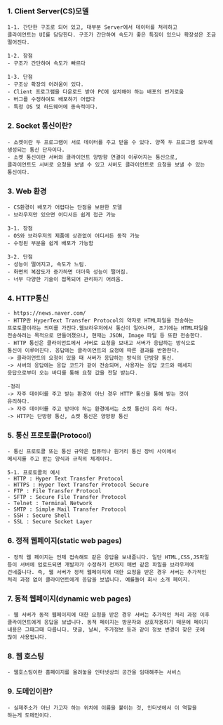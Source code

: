 
### 1. Client Server(CS)모델
    1-1. 간단한 구조로 되어 있고, 대부분 Server에서 데이터를 처리하고 
    클라이언트는 UI를 담당한다. 구조가 간단하여 속도가 좋은 특징이 있으나 확장성은 조금 
    떨어진다.

    1-2. 장점
    - 구조가 간단하여 속도가 빠르다

    1-3. 단점
    - 구조상 확장의 어려움이 있다.
    - Client 프로그램을 다운로드 받아 PC에 설치해야 하는 배포의 번거로움
    - 버그를 수정하여도 배포하기 어렵다
    - 특정 OS 및 하드웨어에 종속적이다.

### 2. Socket 통신이란?
    - 소켓이란 두 프로그램이 서로 데이터를 주고 받을 수 있다. 양쪽 두 프로그램 모두에
    생성되는 통신 단자이다.
    - 소켓 통신이란 서버와 클라이언트 양방향 연결이 이루어지는 통신으로, 
    클라이언트도 서버로 요청을 보낼 수 있고 서버도 클라이언트로 요청을 보낼 수 있는
    통신이다.
 
### 3. Web 환경
    - CS환경이 배포가 어렵다는 단점을 보완한 모델
    - 브라우저만 있으면 어디서든 쉽게 접근 가능

    3-1. 장점
    - OS와 브라우저의 제품에 상관없이 어디서든 동작 가능
    - 수정된 부분을 쉽게 배포가 가능함

    3-2. 단점
    - 성능이 떨어지고, 속도가 느림. 
    - 화면의 복잡도가 증가하면 더더욱 성능이 떨어짐.
    - 너무 다양한 기술이 접목되어 관리하기 어려움.

### 4. HTTP통신
    - https://news.naver.com/
    - HTTP란 HyperText Transfer Protocol의 약자로 HTML파일을 전송하는
    프로토콜이라는 의미를 가진다.웹브라우저에서 통신이 일어나며, 초기에는 HTML파일을
    전송하려는 목적으로 만들어졌으나, 현재는 JSON, Image 파일 등 또한 전송한다.
    - HTTP 통신은 클라이언트에서 서버로 요청을 보내고 서버가 응답하는 방식으로
    통신이 이루어진다. 응답에는 클라이언트의 요청에 따른 결과를 반환한다.
    -> 클라이언트의 요청이 있을 때 서버가 응답하는 방식의 단방향 통신.
    -> 서버의 응답에는 응답 코드가 같이 전송되며, 사용자는 응답 코드와 메세지
    응답으로부터 오는 바디를 통해 요청 값을 전달 받는다.

    -정리
    -> 자주 데이터를 주고 받는 환경이 아닌 경우 HTTP 통신을 통해 받는 것이
    유리하다.
    -> 자주 데이터를 주고 받아야 하는 환경에서는 소켓 통신이 유리 하다.
    -> HTTP는 단방향 통신, 소켓 통신은 양방향 통신

### 5. 통신 프로토콜(Protocol)
    - 통신 프로토콜 또는 통신 규약은 컴퓨터나 원거리 통신 장비 사이에서
    메시지를 주고 받는 양식과 규칙의 체계이다.

    5-1. 프로토콜의 예시
    - HTTP : Hyper Text Transfer Protocol
    - HTTPS : Hyper Text Transfer Protocol Secure
    - FTP : File Transfer Protocol
    - SFTP : Secure File Transfer Protocol
    - Telnet : Terminal Network
    - SMTP : Simple Mail Transfer Protocol
    - SSH : Secure Shell
    - SSL : Secure Socket Layer

### 6. 정적 웹페이지(static web pages)
    - 정적 웹 페이지는 언제 접속해도 같은 응답을 보내줍니다. 일단 HTML,CSS,JS파일
    등이 서버에 업로드되면 개발자가 수정하기 전까지 매번 같은 파일을 브라우저에 
    건네줍니다. 즉, 웹 서버가 정적 웹페이지에 대한 요청을 받은 경우 서버는 추가적인
    처리 과정 없이 클라이언트에게 응답을 보냅니다. 예를들어 회사 소개 페이지.

### 7. 동적 웹페이지(dynamic web pages)
    - 웹 서버가 동적 웹페이지에 대한 요청을 받은 경우 서버는 추가적인 처리 과정 이후
    클라이언트에게 응답을 보냅니다. 동적 페이지는 방문자와 상호작용하기 때문에 페이지
    내용은 그때그때 다릅니다. 댓글, 날씨, 주가정보 등과 같이 정보 변경이 잦은 곳에
    많이 사용됩니다.

### 8. 웹 호스팅
    - 웹호스팅이란 홈페이지를 올려놓을 인터넷상의 공간을 임대해주는 서비스

### 9. 도메인이란?
    - 실제주소가 아닌 가고자 하는 위치에 이름을 붙이는 것, 인터넷에서 이 역할을
    하는게 도메인이다.